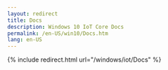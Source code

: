 ```yaml
---
layout: redirect
title: Docs
description: Windows 10 IoT Core Docs
permalink: /en-US/win10/Docs.htm
lang: en-US
---
```


{% include redirect.html url="/windows/iot/Docs" %}